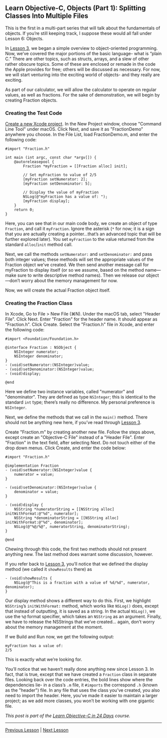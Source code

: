 ## Learn Objective-C, Objects (Part 1): Splitting Classes Into Multiple Files

This is the first in a multi-part series that will talk about the fundamentals of objects. If you’re still keeping track, I suppose these would all fall under Lesson 6: Objects.

In [Lesson 3](46.md), we began a simple overview to object-oriented programming. Now, we’ve covered the major portions of the basic language- what is “plain C.” There are other topics, such as structs, arrays, and a slew of other rather obscure topics. Some of these are enclosed or remade in the code the Apple provides for free; others will be discussed as necessary. For now, we will start venturing into the exciting world of objects- and they really are exciting.

As part of our calculator, we will allow the calculator to operate on regular values, as well as fractions. For the sake of demonstration, we will begin by creating Fraction objects.

### Creating the Test Code 

[Create a new Xcode project](57.md). In the New Project window, choose "Command Line Tool" under macOS. Click Next, and save it as "FractionDemo" anywhere you choose. In the File List, load FractionDemo.m, and enter the following code:

```objc
#import "Fraction.h"

int main (int argc, const char *argv[]) {
    @autoreleasepool {
        Fraction *myFraction = [[Fraction alloc] init];

        // Set myFraction to value of 2/5
        [myFraction setNumerator: 2];
        [myFraction setDenominator: 5];

        // Display the value of myFraction
        NSLog(@"myFraction has a value of: ");
        [myFraction display];
    }
    return 0;
}
```

Here, you can see that in our main code body, we create an object of type `Fraction`, and call it `myFraction`. Ignore the asterisk (`*` for now; it is a sign that you are actually creating a pointer…that’s an advanced topic that will be further explored later). You set `myFraction` to the value returned from the standard `alloc`/`init` method call.

Next, we call the methods `setNumerator:` and `setDenominator:` and pass both integer values; these methods will set the appropriate values of the Fraction object we’ve created. We then send another message call for myFraction to display itself (or so we assume, based on the method name—make sure to write descriptive method names). Then we release our object—don’t worry about the memory management for now.

Now, we will create the actual Fraction object itself.

### Creating the Fraction Class

In Xcode, Go to File > New File (⌘N). Under the macOS tab, select "Header File". Click Next. Enter "Fraction" for the header name. It should appear as "Fraction.h". Click Create. Select the "Fraction.h" file in Xcode, and enter the following code:

```objc
#import <Foundation/Foundation.h>

@interface Fraction : NSObject {
    NSInteger numerator;
    NSInteger denominator;
}
- (void)setNumerator:(NSInteger)value;
- (void)setDenominator:(NSInteger)value;
- (void)display;

@end
```

Here we define two instance variables, called "numerator" and "denominator". They are defined as type `NSInteger`; this is identical to the standard `int` type; there’s really no difference. My personal preference is `NSInteger`.

Next, we define the methods that we call in the `main()` method. There should not be anything new here, if you’ve read through [Lesson 3](46.md).

Create "Fraction.m" by creating another new file. Follow the steps above, except create an "Objective-C File" instead of a "Header File". Enter "Fraction" in the text field, after selecting Next. Do not touch either of the drop down menus. Click Create, and enter the code below:

```objc
#import "Fraction.h"

@implementation Fraction
- (void)setNumerator:(NSInteger)value {
    numerator = value;
}

- (void)setDenominator:(NSInteger)value {
    denominator = value;
}

- (void)display {
    NSString *numeratorString = [[NSString alloc] initWithFormat:@"%d", numerator];
    NSString *denominatorString = [[NSString alloc] initWithFormat:@"%d", denominator];
    NSLog(@"%@/%@", numeratorString, denominatorString);
}

@end
```

Chewing through this code, the first two methods should not present anything new. The last method does warrant some discussion, however.

If you refer back to [Lesson 3](46.md), you’ll notice that we defined the display method (we called it `showResults` there) as

```objc
- (void)showResults {
    NSLog(@"This is a fraction with a value of %d/%d", numerator, denominator);
}
```

Our display method shows a different way to do this. First, we highlight `NSString`’s `initWithFormat:` method, which works like `NSLog()` does, except that instead of outputting, it is saved as a string. In the actual `NSLog()`, we use the `%@` format specifier, which takes an `NSString` as an argument. Finally, we have to release the NSStrings that we’ve created… again, don’t worry about the memory management at the moment.

If we Build and Run now, we get the following output:

```
myFraction has a value of:
2/5
```

This is exactly what we’re looking for.

You’ll notice that we haven’t really done anything new since Lesson 3. In fact, that is true, except that we have created a `Fraction` class in separate files. Looking back over the code entries, the bold lines show where the dependencies lie- in a class’s `.m` file, it `#imports` the correspond `.h` (known as the "header") file. In any file that uses the class you’ve created, you also need to import the header. Here, you’ve made it easier to maintain a larger project; as we add more classes, you won’t be working with one gigantic file.

*This post is part of the [Learn Objective-C in 24 Days](38.md) course.*

---

[Previous Lesson](57.md) | [Next Lesson](59.md)
